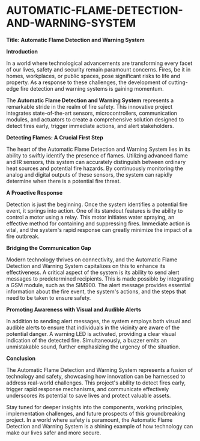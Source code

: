 # AUTOMATIC-FLAME-DETECTION-AND-WARNING-SYSTEM
**Title:  Automatic Flame Detection and Warning System**

**Introduction**

In a world where technological advancements are transforming every facet of our lives, safety and security remain paramount concerns. Fires, be it in homes, workplaces, or public spaces, pose significant risks to life and property. As a response to these challenges, the development of cutting-edge fire detection and warning systems is gaining momentum.

The **Automatic Flame Detection and Warning System** represents a remarkable stride in the realm of fire safety. This innovative project integrates state-of-the-art sensors, microcontrollers, communication modules, and actuators to create a comprehensive solution designed to detect fires early, trigger immediate actions, and alert stakeholders.

**Detecting Flames: A Crucial First Step**

The heart of the Automatic Flame Detection and Warning System lies in its ability to swiftly identify the presence of flames. Utilizing advanced flame and IR sensors, this system can accurately distinguish between ordinary heat sources and potential fire hazards. By continuously monitoring the analog and digital outputs of these sensors, the system can rapidly determine when there is a potential fire threat.

**A Proactive Response**

Detection is just the beginning. Once the system identifies a potential fire event, it springs into action. One of its standout features is the ability to control a motor using a relay. This motor initiates water spraying, an effective method for containing and suppressing fires. Immediate action is vital, and the system's rapid response can greatly minimize the impact of a fire outbreak.

**Bridging the Communication Gap**

Modern technology thrives on connectivity, and the Automatic Flame Detection and Warning System capitalizes on this to enhance its effectiveness. A critical aspect of the system is its ability to send alert messages to predetermined recipients. This is made possible by integrating a GSM module, such as the SIM900. The alert message provides essential information about the fire event, the system's actions, and the steps that need to be taken to ensure safety.

**Promoting Awareness with Visual and Audible Alerts**

In addition to sending alert messages, the system employs both visual and audible alerts to ensure that individuals in the vicinity are aware of the potential danger. A warning LED is activated, providing a clear visual indication of the detected fire. Simultaneously, a buzzer emits an unmistakable sound, further emphasizing the urgency of the situation.

**Conclusion**

The Automatic Flame Detection and Warning System represents a fusion of technology and safety, showcasing how innovation can be harnessed to address real-world challenges. This project's ability to detect fires early, trigger rapid response mechanisms, and communicate effectively underscores its potential to save lives and protect valuable assets.

Stay tuned for deeper insights into the components, working principles, implementation challenges, and future prospects of this groundbreaking project. In a world where safety is paramount, the Automatic Flame Detection and Warning System is a shining example of how technology can make our lives safer and more secure.

